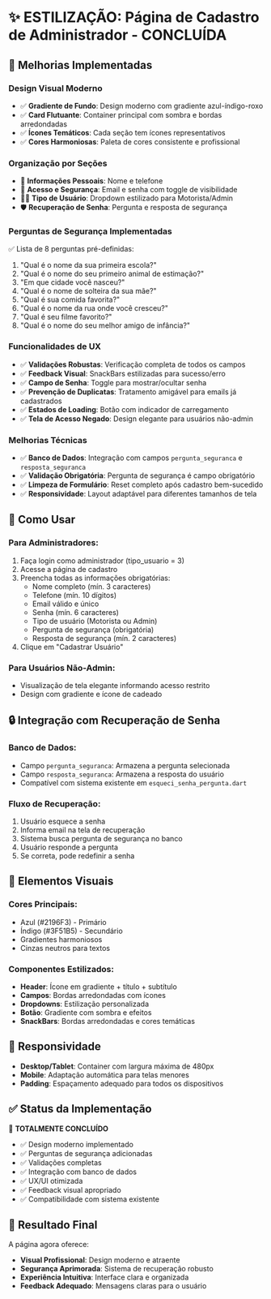 # ✨ ESTILIZAÇÃO: Página de Cadastro de Administrador - CONCLUÍDA

## 🎨 Melhorias Implementadas

### **Design Visual Moderno**
- ✅ **Gradiente de Fundo**: Design moderno com gradiente azul-índigo-roxo
- ✅ **Card Flutuante**: Container principal com sombra e bordas arredondadas
- ✅ **Ícones Temáticos**: Cada seção tem ícones representativos
- ✅ **Cores Harmoniosas**: Paleta de cores consistente e profissional

### **Organização por Seções**
- 👤 **Informações Pessoais**: Nome e telefone
- 🔐 **Acesso e Segurança**: Email e senha com toggle de visibilidade
- 👨‍💼 **Tipo de Usuário**: Dropdown estilizado para Motorista/Admin
- 🛡️ **Recuperação de Senha**: Pergunta e resposta de segurança

### **Perguntas de Segurança Implementadas**
✅ Lista de 8 perguntas pré-definidas:
1. "Qual é o nome da sua primeira escola?"
2. "Qual é o nome do seu primeiro animal de estimação?"
3. "Em que cidade você nasceu?"
4. "Qual é o nome de solteira da sua mãe?"
5. "Qual é sua comida favorita?"
6. "Qual é o nome da rua onde você cresceu?"
7. "Qual é seu filme favorito?"
8. "Qual é o nome do seu melhor amigo de infância?"

### **Funcionalidades de UX**
- ✅ **Validações Robustas**: Verificação completa de todos os campos
- ✅ **Feedback Visual**: SnackBars estilizadas para sucesso/erro
- ✅ **Campo de Senha**: Toggle para mostrar/ocultar senha
- ✅ **Prevenção de Duplicatas**: Tratamento amigável para emails já cadastrados
- ✅ **Estados de Loading**: Botão com indicador de carregamento
- ✅ **Tela de Acesso Negado**: Design elegante para usuários não-admin

### **Melhorias Técnicas**
- ✅ **Banco de Dados**: Integração com campos `pergunta_seguranca` e `resposta_seguranca`
- ✅ **Validação Obrigatória**: Pergunta de segurança é campo obrigatório
- ✅ **Limpeza de Formulário**: Reset completo após cadastro bem-sucedido
- ✅ **Responsividade**: Layout adaptável para diferentes tamanhos de tela

## 🎯 Como Usar

### **Para Administradores:**
1. Faça login como administrador (tipo_usuario = 3)
2. Acesse a página de cadastro
3. Preencha todas as informações obrigatórias:
   - Nome completo (mín. 3 caracteres)
   - Telefone (mín. 10 dígitos)
   - Email válido e único
   - Senha (mín. 6 caracteres)
   - Tipo de usuário (Motorista ou Admin)
   - Pergunta de segurança (obrigatória)
   - Resposta de segurança (mín. 2 caracteres)
4. Clique em "Cadastrar Usuário"

### **Para Usuários Não-Admin:**
- Visualização de tela elegante informando acesso restrito
- Design com gradiente e ícone de cadeado

## 🔒 Integração com Recuperação de Senha

### **Banco de Dados:**
- Campo `pergunta_seguranca`: Armazena a pergunta selecionada
- Campo `resposta_seguranca`: Armazena a resposta do usuário
- Compatível com sistema existente em `esqueci_senha_pergunta.dart`

### **Fluxo de Recuperação:**
1. Usuário esquece a senha
2. Informa email na tela de recuperação
3. Sistema busca pergunta de segurança no banco
4. Usuário responde a pergunta
5. Se correta, pode redefinir a senha

## 🎨 Elementos Visuais

### **Cores Principais:**
- Azul (#2196F3) - Primário
- Índigo (#3F51B5) - Secundário  
- Gradientes harmoniosos
- Cinzas neutros para textos

### **Componentes Estilizados:**
- **Header**: Ícone em gradiente + título + subtítulo
- **Campos**: Bordas arredondadas com ícones
- **Dropdowns**: Estilização personalizada
- **Botão**: Gradiente com sombra e efeitos
- **SnackBars**: Bordas arredondadas e cores temáticas

## 📱 Responsividade

- **Desktop/Tablet**: Container com largura máxima de 480px
- **Mobile**: Adaptação automática para telas menores
- **Padding**: Espaçamento adequado para todos os dispositivos

## ✅ Status da Implementação

🎉 **TOTALMENTE CONCLUÍDO**
- ✅ Design moderno implementado
- ✅ Perguntas de segurança adicionadas
- ✅ Validações completas
- ✅ Integração com banco de dados
- ✅ UX/UI otimizada
- ✅ Feedback visual apropriado
- ✅ Compatibilidade com sistema existente

## 🚀 Resultado Final

A página agora oferece:
- **Visual Profissional**: Design moderno e atraente
- **Segurança Aprimorada**: Sistema de recuperação robusto
- **Experiência Intuitiva**: Interface clara e organizada
- **Feedback Adequado**: Mensagens claras para o usuário
